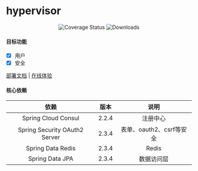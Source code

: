 # hypervisor

<p align="center">
 <img src="https://img.shields.io/badge/Spring%20Cloud-Hoxto-blue.svg" alt="Coverage Status">
 <img src="https://img.shields.io/badge/Spring%20Boot-2.3.x-blue.svg" alt="Downloads">
</p>

#### 目标功能
- [x] 用户
- [x] 安全

<a href="#" target="_blank">部署文档</a> | <a target="_blank" href="https://console.abeille.top"> 在线体验</a>

#### 核心依赖 

|               依赖               |           版本            |            说明            |
|:-------------------------------:|:-------------------------:|:-------------------------:|
|       Spring Cloud Consul       |           2.2.4           |           注册中心         |
|  Spring Security OAuth2 Server  |           2.3.4           |  表单、oauth2、csrf等安全   |    
|        Spring Data Redis        |           2.3.4           |           Redis           |
|         Spring Data JPA         |           2.3.4           |          数据访问层         |